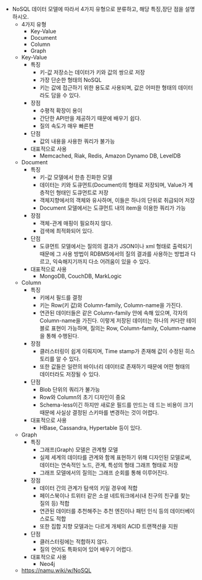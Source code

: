 

* NoSQL 데이터 모델에 따라서 4가지 유형으로 분류하고, 해당 특징,장단 점을 설명하시오. 
   * 4가지 유형
      * Key-Value
      * Document
      * Column
      * Graph
   * Key-Value
      * 특징
         * 키-값 저장소는 데이터가 키와 값의 쌍으로 저장
         * 가장 단순한 형태의 NoSQL
         * 키는 값에 접근하기 위한 용도로 사용되며, 값은 어떠한 형태의 데이터라도 담을 수 있다. 
      * 장점
         * 수평적 확장이 용이
         * 간단한 API만을 제공하기 때문에 배우기 쉽다. 
         * 질의 속도가 매우 빠른편
      * 단점
         * 값의 내용을 사용한 쿼리가 불가능
      * 대표적으로 사용
         * Memcached, Riak, Redis, Amazon Dynamo DB, LevelDB
   * Document
      * 특징
         * 키-값 모델에서 한층 진화한 모델
         * 데이터는 키와 도큐먼트(Document)의 형태로 저장되며, Value가 계층적인 형태인 도큐먼트로 저장
         * 객체지향에서의 객체와 유사하며, 이들은 하나의 단위로 취급되어 저장
         * Document 모델에서는 도큐먼트 내의 item을 이용한 쿼리가 가능
      * 장점
         * 객체-관계 매핑이 필요하지 않다. 
         * 검색에 최적화되어 있다.
      * 단점
         * 도큐먼트 모델에서는 질의의 결과가 JSON이나 xml 형태로 출력되기 때문에 그 사용 방법이 RDBMS에서의 질의 결과를 사용하는 방법과 다르고, 익숙해지기까지 다소 어려움이 있을 수 있다.
      * 대표적으로 사용
         * MongoDB, CouchDB, MarkLogic
   * Column
      * 특징
         * 키에서 필드를 결정
         * 키는 Row(키 값)와 Column-family, Column-name을 가진다. 
         * 연관된 데이터들은 같은 Column-family 안에 속해 있으며, 각자의 Column-name을 가진다. 이렇게 저장된 데이터는 하나의 커다란 테이블로 표현이 가능하며, 질의는 Row, Column-family, Column-name을 통해 수행된다.
      * 장점
         * 클러스터링이 쉽게 이뤄지며, Time stamp가 존재해 값이 수정된 히스토리를 알 수 있다. 
         * 또한 값들은 일련의 바이너리 데이터로 존재하기 때문에 어떤 형태의 데이터라도 저장될 수 있다.
      * 단점
         * Blob 단위의 쿼리가 불가능
         * Row와 Column의 초기 디자인이 중요
         * Schema-less이긴 하지만 새로운 필드를 만드는 데 드는 비용이 크기 때문에 사실상 결정된 스키마를 변경하는 것이 어렵다.
      * 대표적으로 사용
         * HBase, Cassandra, Hypertable 등이 있다.
   * Graph
      * 특징
         * 그래프(Graph) 모델은 관계형 모델
         * 실제 세계의 데이타를 관계와 함께 표현하기 위해 디자인된 모델로써, 데이터는 연속적인 노드, 관계, 특성의 형태 그래프 형태로 저장
         * 그래프 모델에서의 질의는 그래프 순회를 통해 이루어진다.
      * 장점
         * 데이터 간의 관계가 탐색의 키일 경우에 적합
         * 페이스북이나 트위터 같은 소셜 네트워크에서(내 친구의 친구를 찾는 질의 등) 적합
         * 연관된 데이터를 추천해주는 추천 엔진이나 패턴 인식 등의 데이터베이스로도 적합 
         * 또한 집합 지향 모델과는 다르게 개체의 ACID 트랜잭션을 지원
      * 단점
         * 클러스터링에는 적합하지 않다. 
         * 질의 언어도 특화되어 있어 배우기 어렵다.
      * 대표적으로 사용
         * Neo4j 
   * https://namu.wiki/w/NoSQL

